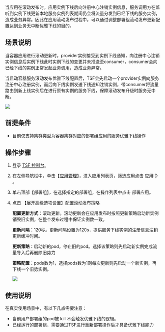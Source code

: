 当应用在滚动发布时，应用实例下线后向注册中心注销实例信息，服务调用方在监听到实例下线更新本地服务实例列表期间仍会将流量分发到已经下线的服务实例，造成业务异常。因此在应用滚动发布过程中，可以通过调整部署组滚动发布更新配置达到业务无中断优雅下线的目的。

## 场景说明
当容器应用进行滚动更新时，provider实例接受到实例下线通知，向注册中心注销实例信息后实例下线此时实例下线的变更并未推送至consumer，consumer会向已经下线的实例正常发起业务调用，造成业务异常。

当启动容器服务滚动发布优雅下线配置后，TSF会先启动一个provider实例向服务注册中心注册实例，而后向下线实例发送下线通知注销实例，带consumer将流量路由到新上线实例后在进行原有实例的服务下线，保障滚动发布升级时服务无中断。

![](https://main.qcloudimg.com/raw/ac0b95afa1321a9f9d8b9a353fca395a.png)

## 前提条件
- 目前仅支持集群类型为容器集群对应的部署组应用的服务优雅下线操作

## 操作步骤
1. 登录 [TSF 控制台](https://console.cloud.tencent.com/tsf)。

2. 在左侧导航栏中，单击【[应用管理](https://console.cloud.tencent.com/tsf/app)】，进入应用列表页，筛选应用点击 应用ID 。

3. 单击顶部【部署组】，在选择指定的部署组，在操作列表中点击 部署应用。

4. 点击 【展开高级选项设置】配置滚动发布策略

   **配置更新方式**：滚动更新。滚动更新会在应用发布时按照更新策略启动新实例销毁旧实例，在整个发布过程中保证实例数一致。

   **更新间隔**：120秒。更新间隔设置为120s，提供服务下线实例的注册信息注销更新缓冲时间。

   **更新策略**：启动新的pod，停止旧的pod。选择该策略则先启动新实例完成流量导入后再删除旧势力

   **策略配置**：pods数为1，选择pods数为1则每次更新则先启动一个新实例，再下线一个旧势实例。

   ![](https://main.qcloudimg.com/raw/866f0e59ab3b0ff11938051d86e7f387.png)

## 使用说明
在真实使用场景中，有以下几点需要注意：
- 当前用户部署组的pod被 kill 不会触发优雅下线的逻辑。
- 已经运行的部署组，需要通过TSF进行重新部署操作后才具备优雅下线能力

  
